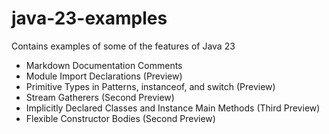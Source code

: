 # java-23-examples
Contains examples of some of the features of Java 23

- Markdown Documentation Comments
- Module Import Declarations (Preview)
- Primitive Types in Patterns, instanceof, and switch (Preview)
- Stream Gatherers (Second Preview)
- Implicitly Declared Classes and Instance Main Methods (Third Preview)
- Flexible Constructor Bodies (Second Preview)
